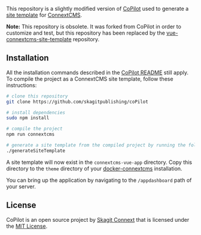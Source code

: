 This repository is a slightly modified version of [CoPilot](https://github.com/misterGF/CoPilot) used
to generate a [site template](https://github.com/skagitpublishing/site-template-connextcms) for 
[ConnextCMS](http://connextcms.com).

**Note:** This repository is obsolete. It was forked from CoPilot in order to customize and test, but
this repository has been replaced by the [vue-connextcms-site-template](https://github.com/skagitpublishing/vue-connextcms-site-template)
repository.


Installation
------------
All the installation commands described in the [CoPilot README](https://github.com/misterGF/CoPilot)
still apply. To compile the project as a ConnextCMS site template, follow these instructions:


``` bash
# clone this repository
git clone https://github.com/skagitpublishing/coPilot

# install dependencies
sudo npm install

# compile the project
npm run connextcms

# generate a site template from the compiled project by running the following script file
./generateSiteTemplate

```

A site template will now exist in the `connextcms-vue-app` directory. Copy this directory
to the `theme` directory of your [docker-connextcms](https://github.com/skagitpublishing/docker-connextcms) installation. 

You can bring up the application by navigating to the `/appdashboard` path of your server.


License
-------
CoPilot is an open source project by [Skagit Connext](http://skagitconnext.com/) that is licensed 
under the  [MIT License](http://opensource.org/licenses/MIT).

